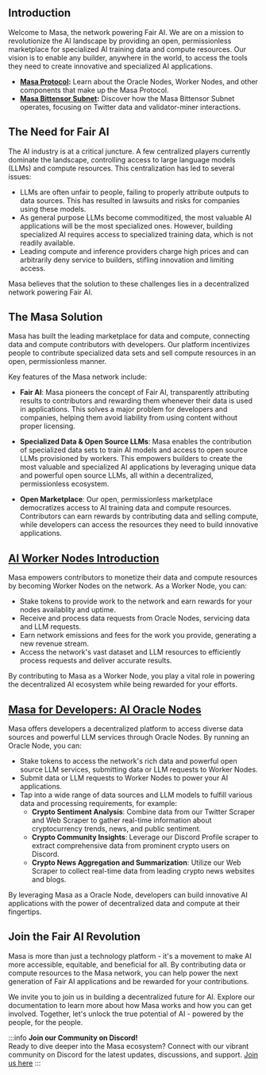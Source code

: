 ## Introduction

Welcome to Masa, the network powering Fair AI. We are on a mission to revolutionize the AI landscape by providing an open, permissionless marketplace for specialized AI training data and compute resources. Our vision is to enable any builder, anywhere in the world, to access the tools they need to create innovative and specialized AI applications.

- **[Masa Protocol](https://docs.masa.ai/docs/protocol/welcome):** Learn about the Oracle Nodes, Worker Nodes, and other components that make up the Masa Protocol.
- **[Masa Bittensor Subnet](https://docs.masa.ai/docs/masa-subnet/welcome):** Discover how the Masa Bittensor Subnet operates, focusing on Twitter data and validator-miner interactions.

## The Need for Fair AI

The AI industry is at a critical juncture. A few centralized players currently dominate the landscape, controlling access to large language models (LLMs) and compute resources. This centralization has led to several issues:

- LLMs are often unfair to people, failing to properly attribute outputs to data sources. This has resulted in lawsuits and risks for companies using these models.
- As general purpose LLMs become commoditized, the most valuable AI applications will be the most specialized ones. However, building specialized AI requires access to specialized training data, which is not readily available.
- Leading compute and inference providers charge high prices and can arbitrarily deny service to builders, stifling innovation and limiting access.

Masa believes that the solution to these challenges lies in a decentralized network powering Fair AI.

## The Masa Solution

Masa has built the leading marketplace for data and compute, connecting data and compute contributors with developers. Our platform incentivizes people to contribute specialized data sets and sell compute resources in an open, permissionless manner.

Key features of the Masa network include:

- **Fair AI**: Masa pioneers the concept of Fair AI, transparently attributing results to contributors and rewarding them whenever their data is used in applications. This solves a major problem for developers and companies, helping them avoid liability from using content without proper licensing.

- **Specialized Data & Open Source LLMs**: Masa enables the contribution of specialized data sets to train AI models and access to open source LLMs provisioned by workers. This empowers builders to create the most valuable and specialized AI applications by leveraging unique data and powerful open source LLMs, all within a decentralized, permissionless ecosystem.

- **Open Marketplace**: Our open, permissionless marketplace democratizes access to AI training data and compute resources. Contributors can earn rewards by contributing data and selling compute, while developers can access the resources they need to build innovative applications.

## [AI Worker Nodes Introduction](https://docs.masa.ai/docs/worker-node/introduction)

Masa empowers contributors to monetize their data and compute resources by becoming Worker Nodes on the network. As a Worker Node, you can:

- Stake tokens to provide work to the network and earn rewards for your nodes availablity and uptime.
- Receive and process data requests from Oracle Nodes, servicing data and LLM requests.
- Earn network emissions and fees for the work you provide, generating a new revenue stream.
- Access the network's vast dataset and LLM resources to efficiently process requests and deliver accurate results.

By contributing to Masa as a Worker Node, you play a vital role in powering the decentralized AI ecosystem while being rewarded for your efforts.

## [Masa for Developers: AI Oracle Nodes](https://docs.masa.ai/docs/oracle-node/introduction)

Masa offers developers a decentralized platform to access diverse data sources and powerful LLM services through Oracle Nodes. By running an Oracle Node, you can:

- Stake tokens to access the network's rich data and powerful open source LLM services, submitting data or LLM requests to Worker Nodes.
- Submit data or LLM requests to Worker Nodes to power your AI applications.
- Tap into a wide range of data sources and LLM models to fulfill various data and processing requirements, for example:
  - **Crypto Sentiment Analysis**: Combine data from our Twitter Scraper and Web Scraper to gather real-time information about cryptocurrency trends, news, and public sentiment.
  - **Crypto Community Insights**: Leverage our Discord Profile scraper to extract comprehensive data from prominent crypto users on Discord.
  - **Crypto News Aggregation and Summarization**: Utilize our Web Scraper to collect real-time data from leading crypto news websites and blogs.

By leveraging Masa as a Oracle Node, developers can build innovative AI applications with the power of decentralized data and compute at their fingertips.

## Join the Fair AI Revolution

Masa is more than just a technology platform - it's a movement to make AI more accessible, equitable, and beneficial for all. By contributing data or compute resources to the Masa network, you can help power the next generation of Fair AI applications and be rewarded for your contributions.

We invite you to join us in building a decentralized future for AI. Explore our documentation to learn more about how Masa works and how you can get involved. Together, let's unlock the true potential of AI - powered by the people, for the people.

:::info
**Join our Community on Discord!**  
Ready to dive deeper into the Masa ecosystem? Connect with our vibrant community on Discord for the latest updates, discussions, and support. [Join us here](https://discord.gg/masafinance)
:::
